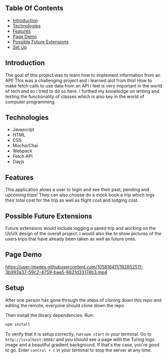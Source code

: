 ## Table Of Contents
  - [Introduction](#introduction)
  - [Technologies](#technologies)
  - [Features](#features)
  - [Page Demo](#page-demo)
  - [Possible Future Extensions](#possible-future-extensions)
  - [Set Up](#set-up)
  

## Introduction
  The goal of this project was to learn how to implement information from an API!  This was a challenging project and i learned alot from this! How to make fetch calls to use data from an API i feel is very important in the world of tech and so i tried to do so here.  I furthed my knowledge on writing and testing the functionality of classes which is also key in the world of computer programming.


## Technologies
- Javascript
- HTML
- CSS
- Mocha/Chai
- Webpack
- Fetch API
- Dayjs


## Features
  This application alows a user to login and see their past, pending and upcoming trips!  They can also choose do a mock book a trip which logs their total cost for the trip as well as flight cost and lodging cost.


## Possible Future Extensions
  Future extensions would include logging a saved trip and working on the UI/UX design of the overall project.  I would also like to show pictures of the users trips that have already been taken as well as future ones.


## Page Demo






https://user-images.githubusercontent.com/105816411/192852511-3b993a37-59c2-4759-bae5-6621d33174b3.mp4











## Setup
  After one person has gone through the steps of cloning down this repo and editing the remote, everyone should clone down the repo.

  Then install the library dependencies. Run:

```bash
npm install
```

  To verify that it is setup correctly, run `npm start` in your terminal. Go to `http://localhost:8080/` and you should see a page with the Turing logo image and a beautiful gradient background. If that's the case, you're good to go. Enter `control + c` in your terminal to stop the server at any time.



